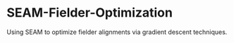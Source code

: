 # SEAM-Fielder-Optimization
Using SEAM to optimize fielder alignments via gradient descent techniques. 
